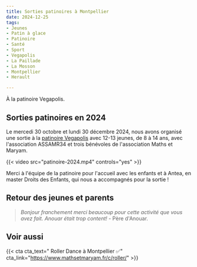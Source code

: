 ```yaml
---
title: Sorties patinoires à Montpellier
date: 2024-12-25
tags:
- Jeunes
- Patin à glace
- Patinoire
- Santé
- Sport
- Vegapolis
- La Paillade
- La Mosson
- Montpellier
- Herault

---
```


À la patinoire Vegapolis.

<!--more-->

## Sorties patinoires en 2024

Le mercedi 30 octobre et lundi 30 décembre 2024, nous avons organisé une sortie à la [patinoire Vegapolis](https://www.vegapolis.fr/) avec 12-13 jeunes, de 8 à 14 ans, avec l'association ASSAMR34 et trois bénévoles de l'association Maths et Maryam. 

{{< video src="patinoire-2024.mp4" controls="yes" >}}

Merci à l'équipe de la patinoire pour l'accueil avec les enfants et à Antea, en master Droits des Enfants, qui nous a accompagnés pour la sortie !

## Retour des jeunes et parents

> _Bonjour franchement merci beaucoup pour cette activité que vous avez fait. Anouar était trop content!_ - Père d'Anouar.

## Voir aussi

{{< cta cta_text=" Roller Dance à Montpellier ✅" cta_link="https://www.mathsetmaryam.fr/c/roller/" >}}